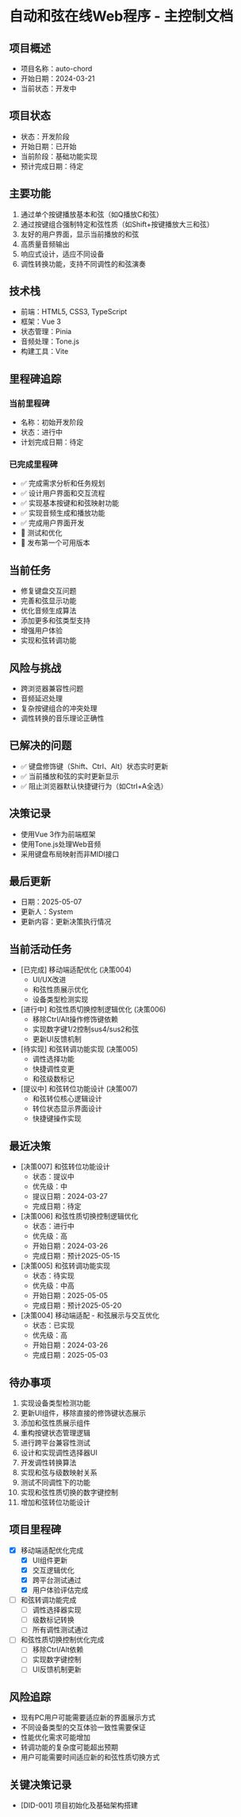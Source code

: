 # 自动和弦在线Web程序 - 主控制文档

## 项目概述
- 项目名称：auto-chord
- 开始日期：2024-03-21
- 当前状态：开发中

## 项目状态
- 状态：开发阶段
- 开始日期：已开始
- 当前阶段：基础功能实现
- 预计完成日期：待定

## 主要功能
1. 通过单个按键播放基本和弦（如Q播放C和弦）
2. 通过按键组合强制特定和弦性质（如Shift+按键播放大三和弦）
3. 友好的用户界面，显示当前播放的和弦
4. 高质量音频输出
5. 响应式设计，适应不同设备
6. 调性转换功能，支持不同调性的和弦演奏

## 技术栈
- 前端：HTML5, CSS3, TypeScript
- 框架：Vue 3
- 状态管理：Pinia
- 音频处理：Tone.js
- 构建工具：Vite

## 里程碑追踪
### 当前里程碑
- 名称：初始开发阶段
- 状态：进行中
- 计划完成日期：待定

### 已完成里程碑
- ✅ 完成需求分析和任务规划
- ✅ 设计用户界面和交互流程
- ✅ 实现基本按键和和弦映射功能
- ✅ 实现音频生成和播放功能
- ✅ 完成用户界面开发
- 🔄 测试和优化
- 📝 发布第一个可用版本

## 当前任务
- 修复键盘交互问题
- 完善和弦显示功能
- 优化音频生成算法
- 添加更多和弦类型支持
- 增强用户体验
- 实现和弦转调功能

## 风险与挑战
- 跨浏览器兼容性问题
- 音频延迟处理
- 复杂按键组合的冲突处理
- 调性转换的音乐理论正确性

## 已解决的问题
- ✅ 键盘修饰键（Shift、Ctrl、Alt）状态实时更新
- ✅ 当前播放和弦的实时更新显示
- ✅ 阻止浏览器默认快捷键行为（如Ctrl+A全选）

## 决策记录
- 使用Vue 3作为前端框架
- 使用Tone.js处理Web音频
- 采用键盘布局映射而非MIDI接口

## 最后更新
- 日期：2025-05-07
- 更新人：System
- 更新内容：更新决策执行情况

## 当前活动任务
- [已完成] 移动端适配优化 (决策004)
  - UI/UX改进
  - 和弦性质展示优化
  - 设备类型检测实现
- [进行中] 和弦性质切换控制逻辑优化 (决策006)
  - 移除Ctrl/Alt操作修饰键依赖
  - 实现数字键1/2控制sus4/sus2和弦
  - 更新UI反馈机制
- [待实现] 和弦转调功能实现 (决策005)
  - 调性选择功能
  - 快捷调性变更
  - 和弦级数标记
- [提议中] 和弦转位功能设计 (决策007)
  - 和弦转位核心逻辑设计
  - 转位状态显示界面设计
  - 快捷键操作实现

## 最近决策
- [决策007] 和弦转位功能设计
  - 状态：提议中
  - 优先级：中
  - 提议日期：2024-03-27
  - 完成日期：待定
- [决策006] 和弦性质切换控制逻辑优化
  - 状态：进行中
  - 优先级：高
  - 开始日期：2024-03-26
  - 完成日期：预计2025-05-15
- [决策005] 和弦转调功能实现
  - 状态：待实现
  - 优先级：中高
  - 开始日期：2025-05-05
  - 完成日期：预计2025-05-20
- [决策004] 移动端适配 - 和弦展示与交互优化
  - 状态：已实现
  - 优先级：高
  - 开始日期：2024-03-26
  - 完成日期：2025-05-03

## 待办事项
1. 实现设备类型检测功能
2. 更新UI组件，移除直接的修饰键状态展示
3. 添加和弦性质展示组件
4. 重构按键状态管理逻辑
5. 进行跨平台兼容性测试
6. 设计和实现调性选择器UI
7. 开发调性转换算法
8. 实现和弦与级数映射关系
9. 测试不同调性下的功能
10. 实现和弦性质切换的数字键控制
11. 增加和弦转位功能设计

## 项目里程碑
- [x] 移动端适配优化完成
  - [x] UI组件更新
  - [x] 交互逻辑优化
  - [x] 跨平台测试通过
  - [x] 用户体验评估完成
- [ ] 和弦转调功能完成
  - [ ] 调性选择器实现
  - [ ] 级数标记转换
  - [ ] 所有调性测试通过
- [ ] 和弦性质切换控制优化完成
  - [ ] 移除Ctrl/Alt依赖
  - [ ] 实现数字键控制
  - [ ] UI反馈机制更新

## 风险追踪
- 现有PC用户可能需要适应新的界面展示方式
- 不同设备类型的交互体验一致性需要保证
- 性能优化需求可能增加
- 转调功能的复杂度可能超出预期
- 用户可能需要时间适应新的和弦性质切换方式

## 关键决策记录
- [DID-001] 项目初始化及基础架构搭建 